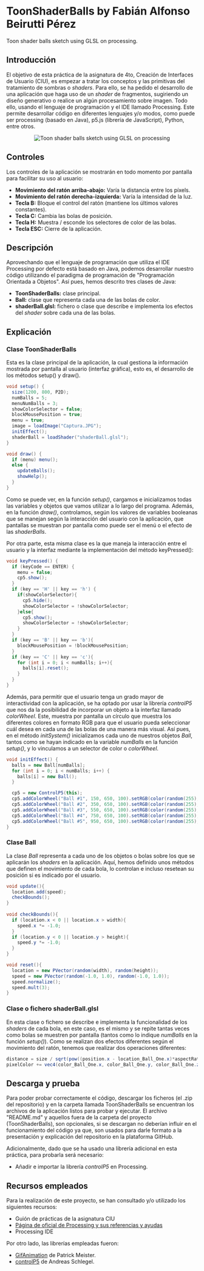 # ToonShaderBalls by Fabián Alfonso Beirutti Pérez
Toon shader balls sketch using GLSL on processing.

## Introducción
El objetivo de esta práctica de la asignatura de 4to, Creación de Interfaces de Usuario (CIU), es empezar a tratar los conceptos y las primitivas del tratamiento de sombras o *shaders*. Para ello, se ha pedido el desarrollo de una aplicación que haga uso de un *shader* de fragmentos, sugiriendo un diseño generativo o realice un algún procesamiento sobre imagen. Todo ello, usando el lenguaje de programación y el IDE llamado Processing. Este permite desarrollar código en diferentes lenguajes y/o modos, como puede ser processing (basado en Java), p5.js (librería de JavaScript), Python, entre otros.
<p align="center"><img src="/toonShaderBallsGif.gif" alt="Toon shader balls sketch using GLSL on processing"></img></p>

## Controles
Los controles de la aplicación se mostrarán en todo momento por pantalla para facilitar su uso al usuario:
- **Movimiento del ratón arriba-abajo:** Varía la distancia entre los píxels.
- **Movimiento del ratón derecha-izquierda:** Varía la intensidad de la luz.
- **Tecla B:** Bloque el control del ratón (mantiene los últimos valores constantes).
- **Tecla C:** Cambia las bolas de posición.
- **Tecla H:** Muestra / esconde los selectores de color de las bolas.
- **Tecla ESC:** Cierre de la aplicación.

## Descripción
Aprovechando que el lenguaje de programación que utiliza el IDE Processing por defecto está basado en Java, podemos desarrollar nuestro código utilizando el paradigma de programación de "Programación Orientada a Objetos". Así pues, hemos descrito tres clases de Java:
- **ToonShaderBalls:** clase principal.
- **Ball:** clase que representa cada una de las bolas de color.
- **shaderBall.glsl:** fichero o clase que describe e implementa los efectos del *shader* sobre cada una de las bolas.

## Explicación
### Clase ToonShaderBalls
Esta es la clase principal de la aplicación, la cual gestiona la información mostrada por pantalla al usuario (interfaz gráfica), esto es, el desarrollo de los métodos setup() y draw().
```java
void setup() {
  size(1200, 800, P2D);
  numBalls = 5;
  menuNumBalls = 3;
  showColorSelector = false;
  blockMousePosition = true;
  menu = true;
  image = loadImage("Captura.JPG");
  initEffect();
  shaderBall = loadShader("shaderBall.glsl");
}

void draw() {
  if (menu) menu();
  else {
    updateBalls();
    showHelp();
  }
}
```
Como se puede ver, en la función *setup()*, cargamos e inicializamos todas las variables y objetos que vamos utilizar a lo largo del programa. Además, en la función *draw()*, controlamos, según los valores de variables booleanas que se manejan según la interacción del usuario con la aplicación, que pantallas se muestran por pantalla como puede ser el menú o el efecto de las *shaderBalls*.

Por otra parte, esta misma clase es la que maneja la interacción entre el usuario y la interfaz mediante la implementación del método keyPressed():
```java
void keyPressed() {
  if (keyCode == ENTER) {
    menu = false;
    cp5.show();
  }
  if (key == 'H' || key == 'h') {
    if(showColorSelector){
      cp5.hide();
      showColorSelector = !showColorSelector;
    }else{
      cp5.show();
      showColorSelector = !showColorSelector;
    }
  }
  if (key == 'B' || key == 'b'){
    blockMousePosition = !blockMousePosition;
  }
  if (key == 'C' || key == 'c'){
    for (int i = 0; i < numBalls; i++){
      balls[i].reset();
    }
  }
}
```
Además, para permitir que el usuario tenga un grado mayor de interactividad con la aplicación, se ha optado por usar la librería *controlP5* que nos da la posibilidad de incorporar un objeto a la interfaz llamado *colorWheel*. Este, muestra por pantalla un círculo que muestra los diferentes colores en formato RGB para que el usuario pueda seleccionar cuál desea en cada una de las bolas de una manera más visual. Así pues, en el método *initSystem()* inicializamos cada uno de nuestros objetos *Ball*, tantos como se hayan indicado en la variable *numBalls* en la función *setup()*, y lo vinculamos a un selector de color o *colorWheel*.
```java
void initEffect() {
  balls = new Ball[numBalls];
  for (int i = 0; i < numBalls; i++) {
    balls[i] = new Ball();
  }

  cp5 = new ControlP5(this);
  cp5.addColorWheel("Ball #1", 150, 650, 100).setRGB(color(random(255), random(255), random(255)));
  cp5.addColorWheel("Ball #2", 350, 650, 100).setRGB(color(random(255), random(255), random(255)));
  cp5.addColorWheel("Ball #3", 550, 650, 100).setRGB(color(random(255), random(255), random(255)));
  cp5.addColorWheel("Ball #4", 750, 650, 100).setRGB(color(random(255), random(255), random(255)));
  cp5.addColorWheel("Ball #5", 950, 650, 100).setRGB(color(random(255), random(255), random(255)));
}
```

### Clase Ball
La clase *Ball* representa a cada uno de los objetos o bolas sobre los que se aplicarán los *shaders* en la aplicación. Aquí, hemos definido unos métodos que definen el movimiento de cada bola, lo controlan e incluso resetean su posición si es indicado por el usuario.
```java
void update(){
  location.add(speed);
  checkBounds();
}
  
void checkBounds(){
  if (location.x < 0 || location.x > width){
    speed.x *= -1.0;
  }
  if (location.y < 0 || location.y > height){
    speed.y *= -1.0;
  }
}

void reset(){
  location = new PVector(random(width), random(height));
  speed = new PVector(random(-1.0, 1.0), random(-1.0, 1.0));
  speed.normalize();
  speed.mult(3);
}
```

### Clase o fichero shaderBall.glsl
En esta clase o fichero se describe e implementa la funcionalidad de los *shaders* de cada bola, en este caso, es el mismo y se repite tantas veces como bolas se muestren por pantalla (tantos como lo indique *numBalls* en la función *setup()*). Como se realizan dos efectos diferentes según el movimiento del ratón, tenemos que realizar dos operaciones diferentes:
```java
distance = size / sqrt(pow((position.x - location_Ball_One.x)*aspectRatio, 2) + pow(position.y - location_Ball_One.y, 2));
pixelColor += vec4(color_Ball_One.x, color_Ball_One.y, color_Ball_One.z, 1.0) * distance;
```

## Descarga y prueba
Para poder probar correctamente el código, descargar los ficheros (el .zip del repositorio) y en la carpeta llamada ToonShaderBalls se encuentran los archivos de la aplicación listos para probar y ejecutar. El archivo "README.md" y aquellos fuera de la carpeta del proyecto (ToonShaderBalls), son opcionales, si se descargan no deberían influir en el funcionamiento del código ya que, son usados para darle formato a la presentación y explicación del repositorio en la plataforma GitHub.

Adicionalmente, dado que se ha usado una librería adicional en esta práctica, para probarla será necesario:
- Añadir e importar la librería *controlP5* en Processing.

## Recursos empleados
Para la realización de este proyecto, se han consultado y/o utilizado los siguientes recursos:
* Guión de prácticas de la asignatura CIU
* <a href="https://processing.org">Página de oficial de Processing y sus referencias y ayudas</a>
* Processing IDE

Por otro lado, las librerías empleadas fueron:
* <a href="https://github.com/extrapixel/gif-animation">GifAnimation</a> de Patrick Meister.
* <a href="http://www.sojamo.de/libraries/controlP5/">controlP5</a> de Andreas Schlegel.
